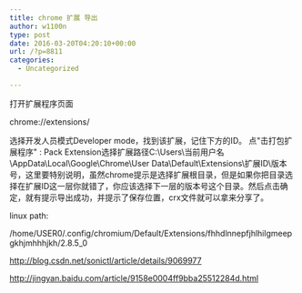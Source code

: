 ```yaml
---
title: chrome 扩展 导出
author: w1100n
type: post
date: 2016-03-20T04:20:10+00:00
url: /?p=8811
categories:
  - Uncategorized

---
```

打开扩展程序页面
  
chrome://extensions/
  
选择开发人员模式Developer mode，找到该扩展，记住下方的ID。 点"击打包扩展程序" :  Pack Extension选择扩展路径C:\Users\当前用户名\AppData\Local\Google\Chrome\User Data\Default\Extensions\扩展ID\版本号，这里要特别说明，虽然chrome提示是选择扩展根目录，但是如果你把目录选择在扩展ID这一层你就错了，你应该选择下一层的版本号这个目录。然后点击确定，就有提示导出成功，并提示了保存位置，crx文件就可以拿来分享了。

linux path:
  
/home/USER0/.config/chromium/Default/Extensions/fhhdlnnepfjhlhilgmeepgkhjmhhhjkh/2.8.5_0

http://blog.csdn.net/sonictl/article/details/9069977

http://jingyan.baidu.com/article/9158e0004ff9bba25512284d.html